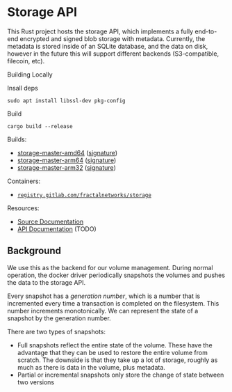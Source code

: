 # Storage API

This Rust project hosts the storage API, which implements a fully end-to-end
encrypted and signed blob storage with metadata. Currently, the metadata is
stored inside of an SQLite database, and the data on disk, however in the
future this will support different backends (S3-compatible, filecoin, etc).

Building Locally

Insall deps
```
sudo apt install libssl-dev pkg-config
```
Build
```
cargo build --release
```



Builds:
- [storage-master-amd64][] ([signature][storage-master-amd64.sig])
- [storage-master-arm64][] ([signature][storage-master-arm64.sig])
- [storage-master-arm32][] ([signature][storage-master-arm32.sig])

Containers:
- [`registry.gitlab.com/fractalnetworks/storage`][registry]

Resources:
- [Source Documentation][rustdoc]
- [API Documentation][openapi] (TODO)

## Background

We use this as the backend for our
volume management. During normal operation, the docker driver periodically
snapshots the volumes and pushes the data to the storage API.

Every snapshot has a *generation number*, which is a number that is
incremented every time a transaction is completed on the filesystem.
This number increments monotonically. We can represent the state of a snapshot
by the generation number.

There are two types of snapshots:
- Full snapshots reflect the entire state of the volume. These have the
  advantage that they can be used to restore the entire volume from scratch.
  The downside is that they take up a lot of storage, roughly as much as there
  is data in the volume, plus metadata.
- Partial or incremental snapshots only store the change of state between two
  versions

[storage-master-amd64]: https://fractalnetworks.gitlab.io/storage/storage-master-amd64
[storage-master-arm64]: https://fractalnetworks.gitlab.io/storage/storage-master-arm64
[storage-master-arm32]: https://fractalnetworks.gitlab.io/storage/storage-master-arm32

[storage-master-amd64.sig]: https://fractalnetworks.gitlab.io/storage/storage-master-amd64.sig
[storage-master-arm64.sig]: https://fractalnetworks.gitlab.io/storage/storage-master-arm64.sig
[storage-master-arm32.sig]: https://fractalnetworks.gitlab.io/storage/storage-master-arm32.sig

[rustdoc]: https://fractalnetworks.gitlab.io/storage/doc/storage
[openapi]: https://fractalnetworks.gitlab.io/storage/api
[registry]: https://gitlab.com/fractalnetworks/storage/container_registry

